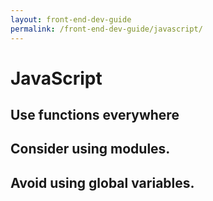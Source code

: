 ```yaml
---
layout: front-end-dev-guide
permalink: /front-end-dev-guide/javascript/
---
```


# JavaScript

<h2 id="use-functions" class="observe"><i></i>Use functions everywhere</h2>

<h2 id="use-modules" class="consider"><i></i>Consider using modules.</h2>

<h2 id="avoid-global-variables" class="avoid"><i></i>Avoid using global variables.</h2>
